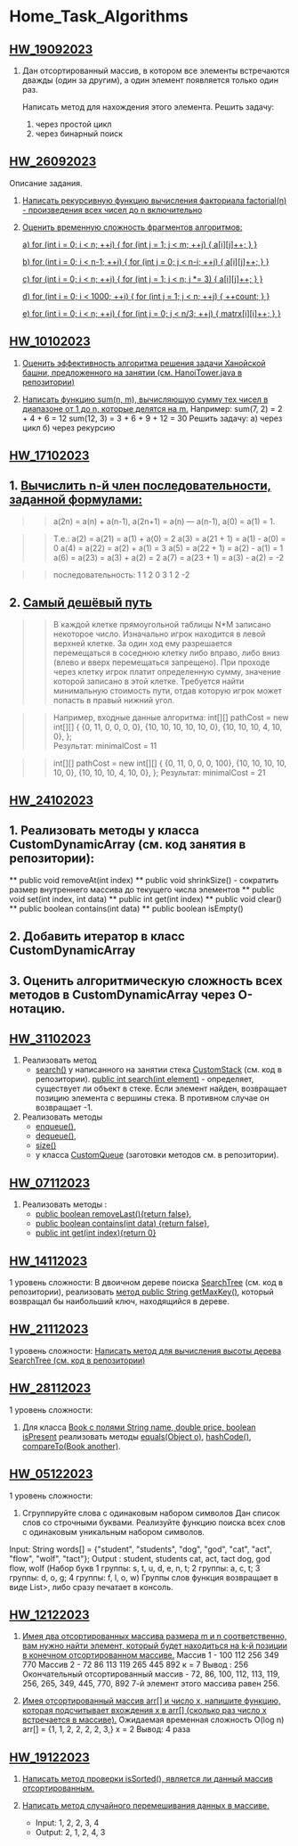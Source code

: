 # Home_Task_Algorithms

## **[HW_19092023](https://github.com/DmitriDjourov/Home_Task_Algorithms/tree/main/HW_19092023)**

1. Дан отсортированный массив, в котором все элементы встречаются дважды (один за другим),
   а один элемент появляется только один раз.

   Написать метод для нахождения этого элемента.
   Решить задачу:
    1. через простой цикл
    2. через бинарный поиск

## **[HW_26092023](https://github.com/DmitriDjourov/Home_Task_Algorithms/tree/main/HW_26092023/src/main/java/org/example)**

Описание задания.

1. [Написать рекурсивную функцию вычисления факториала factorial(n) - произведения всех чисел до n включительно](HW_26092023/src/main/java/org/example/FactorialCalc.java)

2. [Оценить временную сложность фрагментов алгоритмов:](https://github.com/DmitriDjourov/Home_Task_Algorithms/blob/main/HW_26092023/src/main/java/org/example/tasks.txt)

   [a)
   for (int i = 0; i < n; ++i) {
   for (int j = 1; j < m; ++j) {
   a[i][j]++;
   }
   }](https://github.com/DmitriDjourov/Home_Task_Algorithms/blob/57e7e31e1148964c78505e2bf3d0d21171e725e9/HW_26092023/src/main/java/org/example/tasks.txt#L15C10-L15C10)

   [b)
   for (int i = 0; i < n-1; ++i) {
   for (int j = 0; j < n-i; ++j) {
   a[i][j]++;
   }
   }](https://github.com/DmitriDjourov/Home_Task_Algorithms/blob/57e7e31e1148964c78505e2bf3d0d21171e725e9/HW_26092023/src/main/java/org/example/tasks.txt#L24)

   [c)
   for (int i = 0; i < n; ++i) {
   for (int j = 1; j < n; j *= 3) {
   a[i][j]++;
   }
   }](https://github.com/DmitriDjourov/Home_Task_Algorithms/blob/57e7e31e1148964c78505e2bf3d0d21171e725e9/HW_26092023/src/main/java/org/example/tasks.txt#L33)

   [d)
   for (int i = 0; i < 1000; ++i) {
   for (int j = 1; j < n; ++j) {
   ++count;
   }
   }](https://github.com/DmitriDjourov/Home_Task_Algorithms/blob/1ed2fa7663991e8f8e9debebc72289f5234c0296/HW_26092023/src/main/java/org/example/tasks.txt#L43)

   [e)
   for (int i = 0; i < n; ++i) {
   for (int j = 0; j < n/3; ++j) {
   matrx[i][i]++;
   }
   }](https://github.com/DmitriDjourov/Home_Task_Algorithms/blob/1ed2fa7663991e8f8e9debebc72289f5234c0296/HW_26092023/src/main/java/org/example/tasks.txt#L52)

## **[HW_10102023](https://github.com/DmitriDjourov/Home_Task_Algorithms/tree/main/HW_10102023/src/main/java/org/example)**

1. [Оценить эффективность алгоритма решения задачи Ханойской башни,
   предложенного на занятии (см. HanoiTower.java в репозитории)](https://github.com/DmitriDjourov/Home_Task_Algorithms/blob/main/HW_10102023/src/main/java/org/example/HanoiTower.java)

2. [Написать функцию sum(n, m), вычисляющую сумму тех чисел в диапазоне от 1 до n, которые делятся на m.](https://github.com/DmitriDjourov/Home_Task_Algorithms/blob/main/HW_10102023/src/main/java/org/example/Task2.java)
   Например:
   sum(7, 2) = 2 + 4 + 6 = 12
   sum(12, 3) = 3 + 6 + 9 + 12 = 30
   Решить задачу:
   а) через цикл
   б) через рекурсию

## **[HW_17102023](https://github.com/DmitriDjourov/Home_Task_Algorithms/tree/main/HW_17102023/src/main/java/org/example)**

##  1. [Вычислить n-й член последовательности, заданной формулами:](https://github.com/DmitriDjourov/Home_Task_Algorithms/blob/main/HW_17102023/src/main/java/org/example/SequenceCalculator.java)

>> a(2n) = a(n) + a(n-1),
>> a(2n+1) = a(n) — a(n-1),
>> a(0) = a(1) = 1.

>> Т.е.:
>> a(2) = a(21) = a(1) + a(0) = 2
>> a(3) = a(21 + 1) = a(1) - a(0) = 0
>> a(4) = a(22) = a(2) + a(1) = 3
>> a(5) = a(22 + 1) = a(2) - a(1) = 1
>> a(6) = a(23) = a(3) + a(2) = 2
>> a(7) = a(23 + 1) = a(3) - a(2) = -2

>> последовательность: 1 1 2 0 3 1 2 -2


##  2. [Самый дешёвый путь](https://github.com/DmitriDjourov/Home_Task_Algorithms/blob/main/HW_17102023/src/main/java/org/example/MinimalPathCost.java)
>> В каждой клетке прямоугольной таблицы N*M записано некоторое число.
>> Изначально игрок находится в левой верхней клетке.
>> За один ход ему разрешается перемещаться в соседнюю клетку либо вправо, либо вниз (влево и вверх перемещаться запрещено).
>> При проходе через клетку игрок платит определенную сумму, значение которой записано в этой клетке.
>> Требуется найти минимальную стоимость пути, отдав которую игрок может попасть в правый нижний угол.

>> Например, входные данные алгоритма:
>> int[][] pathCost = new int[][] {
>>                 {0,  11,  0,  0,  0, 0},
>>                 {10, 10, 10, 10, 10, 0},
>>                 {10, 10, 10,  4, 10, 0},
>>         };        
>> Результат: minimalCost = 11

>> int[][] pathCost = new int[][] {
>>                 {0,  11,  0,  0,  0, 100},
>>                 {10, 10, 10, 10, 10,   0},
>>                 {10, 10, 10,  4, 10,   0},
>>         };
>> Результат: minimalCost = 21

## **[HW_24102023](https://github.com/DmitriDjourov/Home_Task_Algorithms/tree/main/HW_24102023/src/main/java/org/example)**

## 1. Реализовать методы у класса CustomDynamicArray (см. код занятия в репозитории):
** public void removeAt(int index)
** public void shrinkSize() - сократить размер внутреннего массива до текущего числа элементов
** public void set(int index, int data)
** public int get(int index)
** public void clear()
** public boolean contains(int data)
** public boolean isEmpty()

## 2. Добавить итератор в класс CustomDynamicArray

## 3. Оценить алгоритмическую сложность всех методов в CustomDynamicArray через О-нотацию.

## **[HW_31102023](https://github.com/DmitriDjourov/Home_Task_Algorithms/tree/main/HW_31102023/src/main/java/org/example)**

1. Реализовать метод
    - [search()]()
      у написанного на занятии стека [CustomStack]() (см. код в репозитории).
      [public int search(int element)]() -  определяет, существует ли объект в стеке.
      Если элемент найден, возвращает позицию элемента с вершины стека. В противном случае он возвращает -1.
2. Реализовать методы
    - [enqueue()](),
    - [dequeue()](),
    - [size()]()
    - у класса [CustomQueue]() (заготовки методов см. в репозитории).

## **[HW_07112023](https://github.com/DmitriDjourov/Home_Task_Algorithms/blob/main/HW_07112023/src/main/java/org/example/MyLinkedList.java)**

1. Реализовать методы :
   - [public boolean removeLast(){return false}](https://github.com/DmitriDjourov/Home_Task_Algorithms/blob/8bfc93f1c77a0a0208fda2df89ee86d159c496ac/HW_07112023/src/main/java/org/example/MyLinkedList.java#L75),
   - [public boolean contains(int data) {return false}](https://github.com/DmitriDjourov/Home_Task_Algorithms/blob/8bfc93f1c77a0a0208fda2df89ee86d159c496ac/HW_07112023/src/main/java/org/example/MyLinkedList.java#L94),
   - [public int get(int index){return 0}](https://github.com/DmitriDjourov/Home_Task_Algorithms/blob/8bfc93f1c77a0a0208fda2df89ee86d159c496ac/HW_07112023/src/main/java/org/example/MyLinkedList.java#L109)

## **[HW_14112023](https://github.com/DmitriDjourov/Home_Task_Algorithms/tree/main/HW_14112023/src/main/java/org/example)**

 1 уровень сложности:
 В двоичном дереве поиска [SearchTree](https://github.com/DmitriDjourov/Home_Task_Algorithms/blob/main/HW_14112023/src/main/java/org/example/SearchTree.java) (см. код в репозитории), реализовать [метод public String getMaxKey()](https://github.com/DmitriDjourov/Home_Task_Algorithms/blob/bd14e1f2e5ded47dcad6091a8ecddc84c2d1b8a0/HW_14112023/src/main/java/org/example/SearchTree.java#L99),
 который возвращал бы наибольший ключ, находящийся в дереве.

## **[HW_21112023](https://github.com/DmitriDjourov/Home_Task_Algorithms/blob/main/HW_21112023/src/main/java/org/example/CustomQueue.java)**

1 уровень сложности:
[Написать метод для вычисления высоты дерева SearchTree (см. код в репозитории)](https://github.com/DmitriDjourov/Home_Task_Algorithms/blob/2ebea6ad0022f88546bbeb77bef45243a77eb850/HW_21112023/src/main/java/org/example/CustomQueue.java#L46)

## **[HW_28112023](https://github.com/DmitriDjourov/Home_Task_Algorithms/tree/main/HW_28112023/src/main/java/org/example)**

1 уровень сложности:
1. Для класса [Book с полями String name, double price, boolean isPresent](https://github.com/DmitriDjourov/Home_Task_Algorithms/blob/main/HW_28112023/src/main/java/org/example/Book.java)
   реализовать методы [equals(Object o)](https://github.com/DmitriDjourov/Home_Task_Algorithms/blob/a77cb97d625e42dc88955dbfeb71d9c1fa33bbd9/HW_28112023/src/main/java/org/example/Book.java#L23C20-L23C20), [hashCode()](https://github.com/DmitriDjourov/Home_Task_Algorithms/blob/a77cb97d625e42dc88955dbfeb71d9c1fa33bbd9/HW_28112023/src/main/java/org/example/Book.java#L31), [compareTo(Book another)](https://github.com/DmitriDjourov/Home_Task_Algorithms/blob/a77cb97d625e42dc88955dbfeb71d9c1fa33bbd9/HW_28112023/src/main/java/org/example/Book.java#L37).

## **[HW_05122023](https://github.com/DmitriDjourov/Home_Task_Algorithms/blob/main/HW_05122023/src/main/java/org/example)**

1 уровень сложности:
1. Сгруппируйте слова с одинаковым набором символов
Дан список слов со строчными буквами. Реализуйте функцию поиска всех слов с одинаковым уникальным набором символов.

Input: String words[] = {"student", "students", "dog", "god", "cat", "act", "flow", "wolf", "tact"};
Output :
student, students
cat, act, tact
dog, god
flow, wolf
(Набор букв 1 группы: s, t, u, d, e, n, t; 2 группы: a, c, t; 3 группы: d, o, g; 4 группы: f, l, o, w)
Группы слов функция возвращает в виде List>, либо сразу печатает в консоль.

## **[HW_12122023](https://github.com/DmitriDjourov/Home_Task_Algorithms/blob/main/HW_12122023/src/main/java/org/example)**

1. [Имея два отсортированных массива размера m и n соответственно, вам нужно найти элемент, который будет находиться 
   на k-й позиции в конечном отсортированном массиве.](https://github.com/DmitriDjourov/Home_Task_Algorithms/blob/main/HW_12122023/src/main/java/org/example/KthElementInSortedArrays.java)
   Массив 1 - 100 112 256 349 770
   Массив 2 - 72 86 113 119 265 445 892
   к = 7
   Вывод : 256
   Окончательный отсортированный массив -
   72, 86, 100, 112, 113, 119, 256, 265, 349, 445, 770, 892
   7-й элемент этого массива равен 256.

2. [Имея отсортированный массив arr[] и число x, напишите функцию, которая подсчитывает вхождения 
   x в arr[] (сколько раз число x встречается в массиве).](https://github.com/DmitriDjourov/Home_Task_Algorithms/blob/main/HW_12122023/src/main/java/org/example/CountOccurrences.java)
   Ожидаемая временная сложность O(log n)
   arr[] = {1, 1, 2, 2, 2, 2, 3,}
   x = 2
   Вывод: 4 раза

## **[HW_19122023](https://github.com/DmitriDjourov/Home_Task_Algorithms/blob/main/HW_19122023/src/main/java/org/example)**

1. [Написать метод проверки isSorted(), является ли данный массив отсортированным.]()

2. [Написать метод случайного перемешивания данных в массиве.]()
   - Input:  1, 2, 2, 3, 4
   - Output: 2, 1, 2, 4, 3